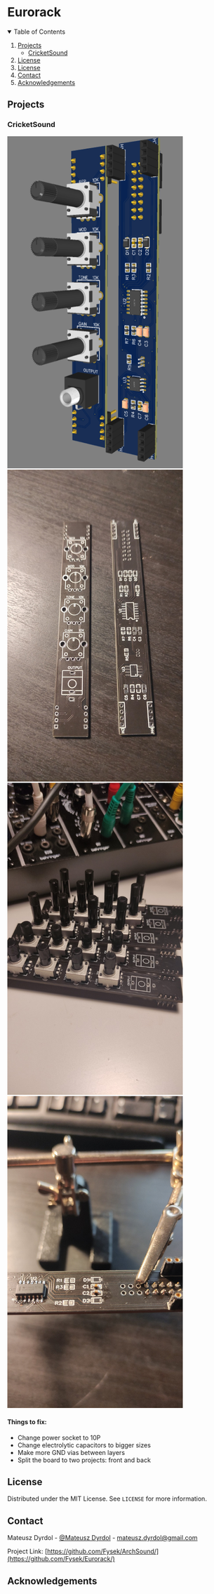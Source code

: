 # Eurorack
<!-- TABLE OF CONTENTS -->
<details open="open">
  <summary>Table of Contents</summary>
  <ol>
    <li>
      <a href="#projects">Projects</a>
      <ul>
        <li><a href="#cricketsound">CricketSound</a></li>
      </ul>
    </li>
    <li><a href="#license">License</a></li>
    <li><a href="#license">License</a></li>
    <li><a href="#contact">Contact</a></li>
    <li><a href="#acknowledgements">Acknowledgements</a></li>
  </ol>
</details>

<!-- ABOUT THE PROJECT -->
## Projects


<!-- SCHEMATIC -->
### CricketSound

<img src="https://github.com/Fysek/Eurorack/blob/main/CricketSound/pcb_view.PNG" width="400"/>    
<img src="https://github.com/Fysek/Eurorack/blob/main/CricketSound/clean_pcb_2.jpg" width="400"/>    
<img src="https://github.com/Fysek/Eurorack/blob/main/CricketSound/multiple_pcbs.jpg" width="400"/>
<img src="https://github.com/Fysek/Eurorack/blob/main/CricketSound/assembly_2.jpg" width="400"/>

#### Things to fix:
  - Change power socket to 10P
  - Change electrolytic capacitors to bigger sizes
  - Make more GND vias between layers
  - Split the board to two projects: front and back


<!-- LICENSE -->
## License

Distributed under the MIT License. See `LICENSE` for more information.

<!-- CONTACT -->
## Contact

Mateusz Dyrdol - [@Mateusz Dyrdol](https://www.linkedin.com/in/mateusz-dyrdol/) - mateusz.dyrdol@gmail.com

Project Link: [https://github.com/Fysek/ArchSound/](https://github.com/Fysek/Eurorack/)

<!-- ACKNOWLEDGEMENTS -->
## Acknowledgements
